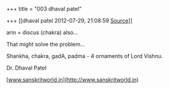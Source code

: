 +++
title = "003 dhaval patel"

+++
[[dhaval patel	2012-07-29, 21:08:59 [Source](https://groups.google.com/g/samskrita/c/LcQO6tcw_Lk)]]



arin = discus (chakra) also...

That might solve the problem...

  

Shankha, chakra, gadA, padma - 4 ornaments of Lord Vishnu.

  

Dr. Dhaval Patel

[www.sanskritworld.in](http://www.sanskritworld.in)

